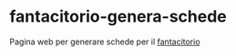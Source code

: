 # fantacitorio-genera-schede
Pagina web per generare schede per il [fantacitorio](https://www.la7.it/propagandalive/video/fantacitorio-16-02-2022-423442)
